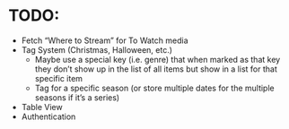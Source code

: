 # TODO:

- Fetch “Where to Stream” for To Watch media
- Tag System (Christmas, Halloween, etc.)
  - Maybe use a special key (i.e. genre) that when marked as that key they don’t show up in the list of all items but show in a list for that specific item
  - Tag for a specific season (or store multiple dates for the multiple seasons if it’s a series)
- Table View
- Authentication